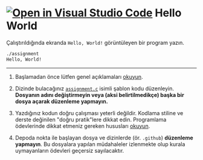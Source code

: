 [![Open in Visual Studio Code](https://classroom.github.com/assets/open-in-vscode-f059dc9a6f8d3a56e377f745f24479a46679e63a5d9fe6f495e02850cd0d8118.svg)](https://classroom.github.com/online_ide?assignment_repo_id=7073123&assignment_repo_type=AssignmentRepo)
Hello World
===========

Çalıştırıldığında ekranda `Hello, World!` görüntüleyen bir program yazın.

```sh
./assignment
Hello, World!
```

---

1. Başlamadan önce lütfen genel açıklamaları [okuyun](https://classroom.alaturka.dev).

2. Dizinde bulacağınız [`assignment.c`](assignment.c) isimli şablon kodu düzenleyin.  **Dosyanın adını değiştirmeyin
   veya (aksi belirtilmedikçe) başka bir dosya açarak düzenleme yapmayın.**

3. Yazdığınız kodun doğru çalışması yeterli değildir.  Kodlama stiline ve derste değinilen "doğru pratik"lere dikkat
   edin.  Programlama ödevlerinde dikkat etmeniz gereken hususları [okuyun](https://classroom.alaturka.dev).

4. Depoda nokta ile başlayan dosya ve dizinlerde (ör. `.github`) **düzenleme yapmayın**.  Bu dosyalara yapılan
   müdahaleler izlenmekte olup kurala uymayanların ödevleri geçersiz sayılacaktır.

